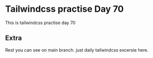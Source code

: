 # Tailwindcss practise Day 70

This is tailwindcss practise day 70

## Extra

Rest you can see on main branch. just daily tailwindcss excersie here.
